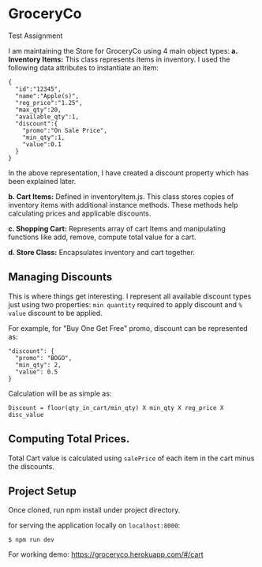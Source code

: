 # GroceryCo
Test Assignment

I am maintaining the Store for GroceryCo using 4 main object types:
**a. Inventory Items:** This class represents items in inventory. I used the following data attributes to instantiate
an item:

```
{
  "id":"12345",
  "name":"Apple(s)",
  "reg_price":"1.25",
  "max_qty":20,
  "available_qty":1,
  "discount":{
    "promo":"On Sale Price",
    "min_qty":1,
    "value":0.1
  }
}
```

In the above representation, I have created a discount property which has been explained later.

**b. Cart Items:** Defined in inventoryItem.js. This class stores copies of inventory items
with additional instance methods. These methods help calculating prices and applicable discounts.

**c. Shopping Cart:** Represents array of cart Items and manipulating functions like
add, remove, compute total value for a cart.

**d. Store Class:** Encapsulates inventory and cart together.

## Managing Discounts

This is where things get interesting. I represent all available discount types just using two properties:
`min quantity` required to apply discount and `% value` discount to be applied.

For example, for "Buy One Get Free" promo, discount can be represented as:

```
"discount": {
  "promo": "BOGO",
  "min_qty": 2,
  "value": 0.5
}
```

Calculation will be as simple as:

`Discount = floor(qty_in_cart/min_qty) X min_qty X reg_price X disc_value`

## Computing Total Prices.
Total Cart value is calculated using `salePrice` of each item in the cart minus the discounts.


## Project Setup
Once cloned, run npm install under project directory.

for serving the application locally on `localhost:8000`:

`$ npm run dev`

For working demo: https://groceryco.herokuapp.com/#/cart